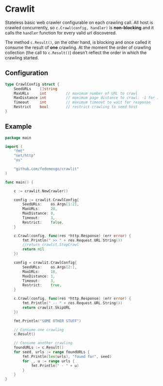 # Crawlit

Stateless basic web crawler configurable on each crawling call. All host is crawled concurrently, so `c.Crawl(config, handler)` is **non-blocking** and it calls the `handler` function for every valid url discovered. 

The method `c.Result()`, on the other hand, is blocking and once called it consume the result of **one** crawling. At the moment the order of crawling collection (the call to `c.Result()`) doesn't reflect the order in which the crawling started.

## Configuration

```go
type CrawlConfig struct {
	SeedURLs    []string
	MaxURLs     int         // maximum number of URL to crawl
	MaxDistance int         // maximum page distance to crawl: -1 for infinite, 0 to crawl the whole host
	Timeout     int         // maximum timeout to wait for response
	Restrict    bool        // restrict crawling to seed host
}
```

## Example

```go
package main

import (
	"fmt"
	"net/http"
	"os"

	"github.com/fedemengo/crawlit"
)

func main() {

	c := crawlit.NewCrawler()

	config := crawlit.CrawlConfig{
		SeedURLs:    os.Args[1:2],
		MaxURLs:     20,
		MaxDistance: 0,
		Timeout:     3,
		Restrict:    false,
	}

	c.Crawl(config, func(res *http.Response) (err error) {
		fmt.Println(" >> " + res.Request.URL.String())
		//return crawlit.StopCrawl
		return nil
	})

	config = crawlit.CrawlConfig{
		SeedURLs:    os.Args[2:],
		MaxURLs:     10,
		MaxDistance: 1,
		Timeout:     3,
		Restrict:    true,
	}

	c.Crawl(config, func(res *http.Response) (err error) {
		fmt.Println(" -- " + res.Request.URL.String())
		return crawlit.SkipURL
	})

	fmt.Println("SOME OTHER STUFF")

	// Consume one crawling
	c.Result()

	// Consume another crawling
	foundURLs := c.Result()
	for seed, urls := range foundURLs {
		fmt.Println(len(urls), "found for", seed)
		for _, u := range urls {
			fmt.Println(" - " + u)
		}
	}
}
```